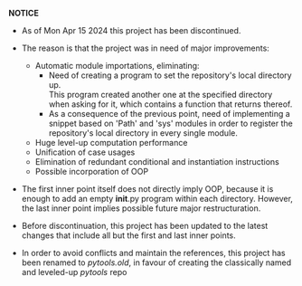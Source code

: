 **NOTICE**

* As of Mon Apr 15 2024 this project has been discontinued.
  
* The reason is that the project was in need of major improvements:
  - Automatic module importations, eliminating:
    - Need of creating a program to set the repository's local directory up.    
      This program created another one at the specified directory when asking for it,
      which contains a function that returns thereof.
    - As a consequence of the previous point, need of implementing a snippet
      based on 'Path' and 'sys' modules in order to register the repository's local directory
      in every single module.
  - Huge level-up computation performance
  - Unification of case usages
  - Elimination of redundant conditional and instantiation instructions
  - Possible incorporation of OOP

* The first inner point itself does not directly imply OOP, because it is enough
  to add an empty __init__.py program within each directory.
  However, the last inner point implies possible future major restructuration.
* Before discontinuation, this project has been updated to the latest changes
  that include all but the first and last inner points.
* In order to avoid conflicts and maintain the references, this project has been
  renamed to *pytools.old*, in favour of creating the classically named and leveled-up *pytools* repo
